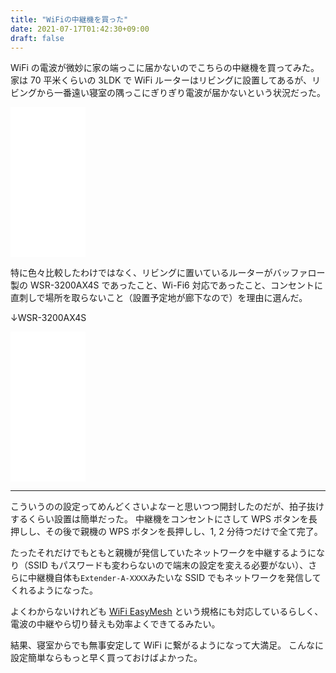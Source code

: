 ```yaml
---
title: "WiFiの中継機を買った"
date: 2021-07-17T01:42:30+09:00
draft: false
---
```


WiFi の電波が微妙に家の端っこに届かないのでこちらの中継機を買ってみた。
家は 70 平米くらいの 3LDK で WiFi ルーターはリビングに設置してあるが、リビングから一番遠い寝室の隅っこにぎりぎり電波が届かないという状況だった。

<iframe style="width:120px;height:240px;" marginwidth="0" marginheight="0" scrolling="no" frameborder="0" src="//rcm-fe.amazon-adsystem.com/e/cm?lt1=_blank&bc1=000000&IS2=1&bg1=FFFFFF&fc1=000000&lc1=0000FF&t=satococoa-22&language=ja_JP&o=9&p=8&l=as4&m=amazon&f=ifr&ref=as_ss_li_til&asins=B08VRVCHGS&linkId=82e05dbf9fd728fb4544c2597a9c0395"></iframe>

特に色々比較したわけではなく、リビングに置いているルーターがバッファロー製の WSR-3200AX4S であったこと、Wi-Fi6 対応であったこと、コンセントに直刺しで場所を取らないこと（設置予定地が廊下なので）を理由に選んだ。

↓WSR-3200AX4S

<iframe style="width:120px;height:240px;" marginwidth="0" marginheight="0" scrolling="no" frameborder="0" src="//rcm-fe.amazon-adsystem.com/e/cm?lt1=_blank&bc1=000000&IS2=1&bg1=FFFFFF&fc1=000000&lc1=0000FF&t=satococoa-22&language=ja_JP&o=9&p=8&l=as4&m=amazon&f=ifr&ref=as_ss_li_til&asins=B08LG6F4T4&linkId=dc47b56b8532d595e1501a625a31623e"></iframe>

---

こういうのの設定ってめんどくさいよなーと思いつつ開封したのだが、拍子抜けするくらい設置は簡単だった。
中継機をコンセントにさして WPS ボタンを長押しし、その後で親機の WPS ボタンを長押しし、1, 2 分待つだけで全て完了。

たったそれだけでもともと親機が発信していたネットワークを中継するようになり（SSID もパスワードも変わらないので端末の設定を変える必要がない）、さらに中継機自体も`Extender-A-XXXX`みたいな SSID でもネットワークを発信してくれるようになった。

よくわからないけれども [WiFi EasyMesh](https://www.buffalo.jp/topics/utilize/detail/easymesh.html) という規格にも対応しているらしく、電波の中継やら切り替えも効率よくできてるみたい。

結果、寝室からでも無事安定して WiFi に繋がるようになって大満足。
こんなに設定簡単ならもっと早く買っておけばよかった。
